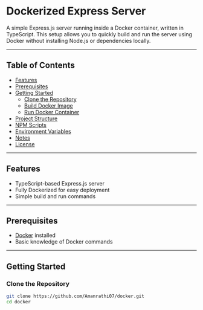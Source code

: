 
# Dockerized Express Server

A simple Express.js server running inside a Docker container, written in TypeScript. This setup allows you to quickly build and run the server using Docker without installing Node.js or dependencies locally.

---

## Table of Contents

- [Features](#features)  
- [Prerequisites](#prerequisites)  
- [Getting Started](#getting-started)  
  - [Clone the Repository](#clone-the-repository)  
  - [Build Docker Image](#build-docker-image)  
  - [Run Docker Container](#run-docker-container)  
- [Project Structure](#project-structure)  
- [NPM Scripts](#npm-scripts)  
- [Environment Variables](#environment-variables)  
- [Notes](#notes)  
- [License](#license)

---

## Features

- TypeScript-based Express.js server  
- Fully Dockerized for easy deployment  
- Simple build and run commands  

---

## Prerequisites

- [Docker](https://www.docker.com/get-started) installed  
- Basic knowledge of Docker commands  

---

## Getting Started

### Clone the Repository

```bash
git clone https://github.com/Amanrathi07/docker.git
cd docker
